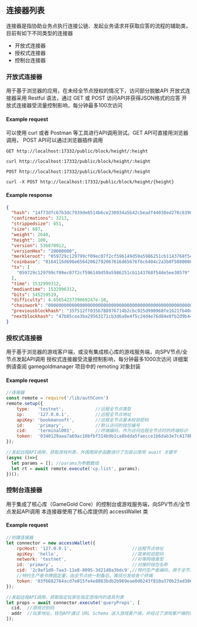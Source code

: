 ## 连接器列表

连接器是指协助业务点执行连接公链、发起业务请求并获取应答的流程的辅助类，目前有如下不同类型的连接器
- 开放式连接器
- 授权式连接器
- 控制台连接器

### 开放式连接器

用于基于浏览器的应用，在未经全节点授权的情况下，访问部分脱敏API
开放式连接器采用 Restful 语法，通过 GET 或 POST 访问API并获得JSON格式的应答
开放式连接器受流量控制影响，每分钟最多100次访问

#### Example request

可以使用 curl 或者 Postman 等工具进行API调用测试。GET API可直接用浏览器调用， POST API可以通过浏览器插件调用

```endpoint
GET http://localhost:17332/public/block/height/:height
```

```curl
curl http://localhost:17332/public/block/height/:height
```

```endpoint
POST http://localhost:17332/public/block/height/:height
```

```curl
curl -X POST http://localhost:17332/public/block/height/{height}
```

#### Example response

```json
{
  "hash": "14f73dfc67b3dc7939de6514b6ce230934a5b42cbeadf44038ed276c6390cdab",
  "confirmations": 3213,
  "strippedsize": 651,
  "size": 687,
  "weight": 2640,
  "height": 100,
  "version": 536870912,
  "versionHex": "20000000",
  "merkleroot": "059729c129799cf09ec07f2cf596149d59a5986251cb1143768f54de5ee30579",
  "coinbase": "0164116d696e65642062792067616d65676f6c6404c2a3b0f5080000000000000000",
  "tx": [
    "059729c129799cf09ec07f2cf596149d59a5986251cb1143768f54de5ee30579"
  ],
  "time": 1532999312,
  "mediantime": 1532996312,
  "bits": 545259519,
  "difficulty": 4.6565423739069247e-10,
  "chainwork": "00000000000000000000000000000000000000000000000000000000000000ca",
  "previousblockhash": "35f512ff035b788976714b2cbc925d990968fe1621fb40c917544dfd1b9bf33c",
  "nextblockhash": "47b85cea3ba29563171cb3d6a0e4f5c24d4e76d84e8fb2d9b4417258ffbb9744"
}
```

### 授权式连接器

用于基于浏览器的游戏客户端，或没有集成核心库的游戏服务端，向SPV节点/全节点发起API调用
授权式连接器受流量控制影响，每分钟最多1000次访问
详细案例请查阅 gamegoldmanager 项目中的 remoting 对象封装

#### Example request

```javascript
//连接器
const remote = require('/lib/authConn')
remote.setup({
    type:   'testnet',            //远程全节点类型
    ip:     '127.0.0.1',          //远程全节点地址
    apiKey: 'bookmansoft',        //远程全节点基本校验密码
    id:     'primary',            //默认访问的钱包编号
    cid:    'terminal001',        //终端编码，作为访问远程全节点时的终端标识
    token:  '0340129aaa7a69ac10bfbf314b9b1ca8bdda5faecce1b6dab3e7c4178b99513392', //访问钱包时的令牌固定量，通过HMAC算法，将令牌随机量和令牌固定量合成为最终的访问令牌
});

//发起远程API调用，获取游戏列表，外围用异步函数进行了包装以使用 await 关键字
(async ()=>{
  let params = []; //params为参数数组
  let rt = await remote.execute('cp.list', params); 
})();
```

### 控制台连接器

用于集成了核心库（GameGold Core）的控制台或游戏服务端，向SPV节点/全节点发起API调用
本连接器使用了核心库提供的 accessWallet 类

#### Example request

```javascript
//创建连接器
let connector = new accessWallet({
    rpcHost: '127.0.0.1',                       //远程节点地址
    apiKey: 'hello',                            //简单校验密码
    network: 'testnet',                         //对等网络类型
    id: 'primary',                              //对接的钱包名称
    cid: '2c9af1d0-7aa3-11e8-8095-3d21d8a3bdc9',//特约生产者编码，用于全节点计算令牌固定量
    //特约生产者令牌固定量，由全节点统一制备后，离线分发给各个终端
    token: '03f6682764acd7e015fe4e8083bdb2b969eae0d6243f810a370b23ad3863c2efcd', 
});

//发起远程API调用，获取指定玩家在指定游戏内的道具列表
let props = await connector.execute('queryProps', [
  cid,  //游戏识别码
  addr  //玩家地址，钱包APP通过 URL Schema 送入游戏客户端，并经过了游戏客户端的独立验证
]);
```
